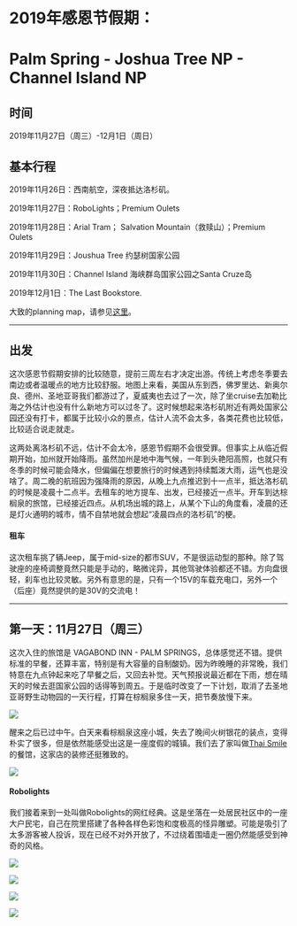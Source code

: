 2019年感恩节假期：
===================
Palm Spring - Joshua Tree NP - Channel Island NP
===================

时间
-------------
2019年11月27日（周三）-12月1日（周日）

基本行程
-------------
2019年11月26日：西南航空，深夜抵达洛杉矶。

2019年11月27日：RoboLights；Premium Oulets

2019年11月28日：Arial Tram； Salvation Mountain（救赎山）；Premium Oulets

2019年11月29日：Joushua Tree 约瑟树国家公园

2019年11月30日：Channel Island 海峡群岛国家公园之Santa Cruze岛

2019年12月1日：The Last Bookstore.

大致的planning map，请参见[这里](https://drive.google.com/open?id=1LhzF_qsol-exuMSc-Yzi-ntuF5hi7rBA&usp=sharing)。

----------
出发
-------------
这次感恩节假期安排的比较随意，提前三周左右才决定出游。传统上考虑冬季要去南边或者温暖点的地方比较舒服。地图上来看，美国从东到西，佛罗里达、新奥尔良、德州、圣地亚哥我们都游过了，夏威夷也去过了一次，除了坐cruise去加勒比海之外估计也没有什么新地方可以过冬了。这时候想起来洛杉矶附近有两处国家公园还没有打卡，都属于比较小众的景点，估计人流不会太多，各类花费也比较低，比较适合说走就走。

这两处离洛杉矶不远，估计不会太冷，感恩节假期不会很受罪。但事实上从临近假期开始，加州就开始降雨。虽然加州是地中海气候，一年到头艳阳高照，也就只有冬季的时候可能会降水，但偏偏在想要旅行的时候遇到持续瓢泼大雨，运气也是没啥了。周二晚的航班因为强降雨的原因，从晚上九点推迟到十一点半，抵达洛杉矶的时候是凌晨十二点半。去租车的地方提车、出发，已经接近一点半。开车到达棕榈泉的旅馆，已经接近四点。从机场出城的路上，从某个下山的角度看，凌晨的还是灯火通明的城市，情不自禁地就会想起“凌晨四点的洛杉矶”的梗。

#### 租车
这次租车挑了辆Jeep，属于mid-size的都市SUV，不是很运动型的那种。除了驾驶座的座椅调整竟然只能是手动的，略微诧异，其他驾驶体验都还不错。方向盘很轻，刹车也比较灵敏。另外有意思的是，只有一个15V的车载充电口，另外一个（后座）竟然提供的是30V的交流电！

----------
第一天：11月27日（周三）
-------------
这次入住的旅馆是 VAGABOND INN - PALM SPRINGS，总体感觉还不错。提供标准的早餐，还算丰富，特别是有大容量的自制酸奶。因为昨晚睡的非常晚，我们特意在九点钟起来吃了早餐之后，又回去补觉。天气预报说最近都在下雨，想在晴天的时候去逛国家公园的话得等到周五。于是临时改变了一下计划，取消了去圣地亚哥野生动物园的一天行程，打算在棕榈泉多住一天，把节奏放慢下来。

![](https://lh3.googleusercontent.com/R7q_A137rYGNQ_rmPTSUH0AIzPg9uRcLgo9JEfKyCnsoCzX86z70JDNHUST30zdX2zFbR7wkPWaBodzAJSWr9U6PwCjtsPagGIq38bK3EcTQyOSiD0bjVkiertr8001MApVPdQ4p8HPobRodWH2U_rQ_i93qIpTY1LHrCsPYKJT68po8ynyedzNG83GNGtdTpbQ26Cj5rTYh2u5SNH7v8UWSq-uu4XBeHiYilxotb5KQWAO_jhTjOfnrJXqu8PfjEHnJosqO3PNboah8CGS6xA_QpZFNofjUnmStKjYhjTGl8DzAJ5RandobgjcyCOKwLQAJLF4GSo30B1s6TseqzW5Qdzui36Yss6LO8t_Bhl6Z6I_YVGGvgqXitd53m2CG_W5EEXsOL6Z3Blz-ntTaxKD1doB4cDHbgy9mFv3Ovwu2czpYSG4F0mntDl_Jk8nDHjkOCOoGICVqaqej2laXX5l6_8YFvdr4Jo9vjqk9QVyvGten6RIbs-hffWs1fVPVb6P5z3wYn6BoK2ufBplq6yL2JjUN8oWHfA3o-2ETIjPKSEzKahFMGbLAcZhOgVVKjys41z_eChV5k-IYD4MFBMICpt2u60hnc2c9RhObGunISw95Z2SN_EUUZRf04Ft1-_unx-pMbvz0vdsvNFs1N8pRTbQBWaQgWuacF4HemyVBPqfMQ_9JWs5RqclsJVIdszlE0psYqT_J_WkssActd0rMbzZ83JhhaH0MD2ALWnUaxN8g=w600)

醒来之后已过中午。白天来看棕榈泉这座小城，失去了晚间火树银花的装点，变得朴实了很多，但是依然能感受出这是一座度假的城镇。我们去了家叫做[Thai Smile](https://www.yelp.com/biz/thai-smile-palm-springs-palm-springs-2)的餐馆，这家店的装修还挺雅致的。

![](https://lh3.googleusercontent.com/PCpyfBDM0HJ_UrESN0xL04zzZmgP8ud71zINptV3d7h_tzg8DM3J1rlC8dF8O_V-5bjPB76YjGLK6IZzHZRzujrevJ9sPolo_EwrQAl1bDMboDblWhsUPNx3TiQgJb90YADnt464OsjuSqLZKtGTHHJ881Vav2PBU0kwbd79gVNxf5IvnU1vhHolq9J7HaKdQDhpY4rxyhuJpIoHvVvWBrY7DHQX4jhhcWh8B3K74AwX-hH1T3b4Cmqptq2SlkwBeaFvciJxrbyIcnv68jYyQUpxwMBUiid9C4E9D_Mzl1Y1hgJmGonaA3__l7aIRlBILNECuAbWeIuxoQKkbUEAn9iNHGeSBJT7ZPZbzVTlSuC2rQjyokHucydNl7d6edM1okxDQ5iTK1UQwqoPiNQOQc3iczKiNwGIb_RMm_LnOpoFDLkx0ulAXWJKk8KkAvjj4MycyFC6sELts7atnUxNtbYKszsO82bGRm6VvCZz2oD3pRtT1QKXuGkp7Tz10NW_k1nz-HEcB0_dJd_gvNZ0jWFugJq2qpMxjYkrOBfU58GdNK9yAe-wXmwx-3OSGA3KvacvgEnGYqR1EV-v9gupSlGDFjiIZ8BhUHvAONkW1zCKLbzBoI6oAs60rae8cu99JtLaSs5FopK1tl_hmxqMbpRw0cI_U3W1EvTNcTqcxDh5FenyoRHJS-N7am-s4Qu-UA_xg9GDsw1WKjlsOhQl-kyyJbgl4b13_htz0FC2hI2Zq0gt=w600)

#### Robolights
我们接着来到一处叫做Robolights的网红经典。这是坐落在一处居民社区中的一座大户民宅，自己在院里搭建了各种各样色彩饱和度极高的怪异雕塑。可能是吸引了太多游客被人投诉，现在已经不对外开放了，不过绕着围墙走一圈仍然能感受到神奇的风格。

![](https://lh3.googleusercontent.com/A0ocge0hh2Y0yGscNMPznu36RlVEcNV1mnEOf236wsI3en-XfuubP-Cf70KJlQkh8Sp9Uot3WQ1jjADfDqhPJcGg0RVSFpxW2dDvQX8EuAg9dtxbjoOvUoB9yoeNYG6oA7ZSIZr_v5rhNmgHlmzN2GAs5mSyaFDJjCYypXHEJmLIfhGqDVnzmoq5mI8BvtnWREkPFrGRtFlUgAbFOwzzO54wPM1WS_FRJqlNq0A776cfvANMaf5c20vdq0gVL32dk6U9GRILUFjTKq7mThifmKodn6IExUbFKYNK0_yKo6b6AVxbpQ61r-0xDC5WuJaYphRv4jSFin6KAEULdfqyTftstdHFJBbp7L6T3mID6Xv6so3l-yriERfb3ZHDpIU7r7cdui7w7MaiG8Hpg20wpQdVQfx3tNUjcXSF0G0JuIRAjBjPYcn_f1FAMmlINPC7HaIe4rryj20pnGxS6Gq790Ld_d8_tfbbyzBPYmqRpBJPia4PJ3WpKt5prqFNWRKqp_HQZW5DzDrxAo09Lpl7GVrLroYDOO-mS8WvBjcTMRQVwzMd3f_CD17QVHfCaxZbzdKvSudIkAI3KstoSiaBxwBIno0qILnCZC9J71MIm7Kx2LBYZLl_5CIuBZT7eI9q8hR2JPpWesZON5GPSHP-ZgyTuOYDcUiLU5A-Kvb-sz0jzvkI-Pyq_YW7x6BmFMZ7KdBvBNz70rHjfpGnRQPYhu8klQpGI92G3gVxuepY7npa0P2J=w600)

![](https://lh3.googleusercontent.com/0WBxjz0k91EGBOzwJ5RunC8vE36mwZJwd6itxOnZ-v1tAgEcVkrXziVGP7UqJQpcCs8e73VjSu8FhzBNZvuJnZz3CgOlQZWlPXoa0hSvVZ7HXbjR-CXKUdjpkWuQkKcBxeBUXS2tzFxJKeD9uITOUbsb6apCMQRpqdKpdXNzCDE9r1HjQ259pEDXQOYd6oxfHvd9AcuRVZINSy_USgZJKGJA7EfIGYoSLowHT7YAEYlJVb0Jf-xEJw3Y6JZJP5bFdlsD_Q-Km01fTCt2nykKtkSJVbaejYvXtoMH3FEnD03BN9YBf3QShWJSI1rbKkcV5HGbEHsfaHH76wXWqR3p7lvU_Xm20GzXyZDGBcq3YMTKDS1ZMXoclVI2aD0kKG-kXck_T6D3G8vrPy9DODia4YZ8qxPqldWKDLbHISdxv8Zp2sb6Bqbl8Jd3PthnMUPHp_mYrlhexIAEktnE1FhbN1OUwTj4-8DdUfrb-su_UOnXJKsqaSbdvfLZMMcVZ4b84HQtpmTFyPdh_iqr32FFRooXdT6IBA2t7VJtqlrq26JBdq8uOXKYdiJ79KmLVLDjtyhSLQR1QJzYmoHiLtigQPbavXs_Z_R0sFPOkQO1n4nU4TSemkpYFjlWlQS0V-k9ZEq81do_F46CDwm8n38_zsyQ8xzjTg_4F_mNmDeAzvNwXbbcMfhgmiOefF4yOxAJuRhjBIHuDd7480ufrWiiFt96TcC9hSTCp1QRMXxjjKi9GEnb=w600)

![](https://lh3.googleusercontent.com/j4VWsDfdhZUwBDdmtF6wIGQXHaAG6mRB_ilDSMDwtl4bz8Nv8Wn4TP1-_wEdv7LuTk-8bv4H6Th55qcouXT7G7QK4Zgba0KhxJKBRk9C4KN1wrHFUsAaVJl1_J-ItdD9fHKgvGpt9earX-YTaEbL13keuOTlBp6eaoDHKStzHKZO2JmklXVE-oL5EFr-DPNSI7hswMm4Okesb8LNg7DLz9nJvWsOpntKHVIwVBhZKg1ErT0Pu2EjFTCwu8eOt4o3lm1HSGN_9VzwcnioVcyBZjtVKoUCfjr_UT4W-uZGpXzn_frC8iMBk-IsEZes3E1UB5-9utSbp3ck1cRpQ1xSw4iUBorPTPmmdnxEO6G8Vd9Ujq4AQpPK8lWrGY6s7yNHTS4_ssMP_RlWtc6fY5tjHK47djqJfkxeUi8FG2DJZBYtCrHJ8s0110i9Xc8BjoNJH89zlhSLtLK9wcoD0NIBigO7RlSx7zTC64O6NuUS55oMHY7tsM_PPuyFGZD3Zl81XtwJHlQjUEch2ZNeBS3x6jet6x28wuB8QPW4B-be0MRWL9oNPcBAEKExIfibH9uuUYW-8SpgIOOPJsE15lig9_zl1ud1XHWDgHW3k4LiSJmLp6sG8hwyfkbKZWwyjj9ZKCDfkjg3_TpKIxFC0oGWjuhVYyp5s70HV-FFWwVpEUMWyMGuLSURsxJzblTX9MT0E05hwTCqUGsYkfkMUYYqG4XqLxjP_F378Ayor8zWG9gEhzzs=w600)

![](https://lh3.googleusercontent.com/dNDjjEl4WxsXLGO2YsKM6GZkHA9GLYNSO2t6GNQZVYJE9Fd9RmOz3TfziZ5fRZxEz3tj74BgccC34kFSJa31KYXEyhfgvlIaBFgrgXgmiqcuc5hyRvJ2_2pWLsBjGyPGPEHxTbZHiP2-EntWIFLE6lYTPj5TYdpQ5yQfqXmqUw6RjceXLYmFlQQRakKg0Lo7U18ktpeTbuyitvZ-C-EKWHeeQLxkrlqJflL8wGWQyzteo0SxFHo5dMyyEt7cw5BMuUm_vdc19YxLrqjyyan9LQWHWuhQ8Xlj-KoojJN_5-2xw6u-Kknrzbwmbb1lqQdieIeOuhu83XUKABni-mfkyf7hgV2CIxPrINMRC2heqxzciSWNPwGydeq62zfcf5ph401k-pmXawjkCbt1SY90FWar3IV9fk6t7N0p3hk3JDLfklYJVNwYY3HpXX_gocPH6F8Kf7b0vT2MvRM5-YoeuQgcGLKKVFWHiOw04DnFVC_GQJCwX2cbjoAkoTIEW1l1vqDvCWEB2Eg1Y_5NhiRq7U5AR9BlZtPl_QR-sURSX18lxcEB5Vw_daEDMTvx-RCKqBMZYoQfVwwzM44H6j9b0wHGgGUNAY_Pb7rNniJnewk8SKXJwo0_kbVCRzCyv7YEh3pBDPESFQin_fzz1D5lxQIBD1ch753T7Do-4ngbfEraMFpF7zL_cA9rsiL1jZ6EE0Q08bMMpe8cyWHF9Dd6qM06WEeNUJ8V2uZEjCTR4e8UzBVu=w600)


